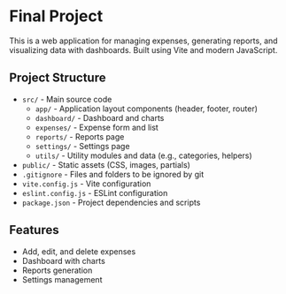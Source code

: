 # Final Project

This is a web application for managing expenses, generating reports, and visualizing data with dashboards. Built using Vite and modern JavaScript.

## Project Structure

- `src/` - Main source code
  - `app/` - Application layout components (header, footer, router)
  - `dashboard/` - Dashboard and charts
  - `expenses/` - Expense form and list
  - `reports/` - Reports page
  - `settings/` - Settings page
  - `utils/` - Utility modules and data (e.g., categories, helpers)
- `public/` - Static assets (CSS, images, partials)
- `.gitignore` - Files and folders to be ignored by git
- `vite.config.js` - Vite configuration
- `eslint.config.js` - ESLint configuration
- `package.json` - Project dependencies and scripts

## Features
- Add, edit, and delete expenses
- Dashboard with charts
- Reports generation
- Settings management